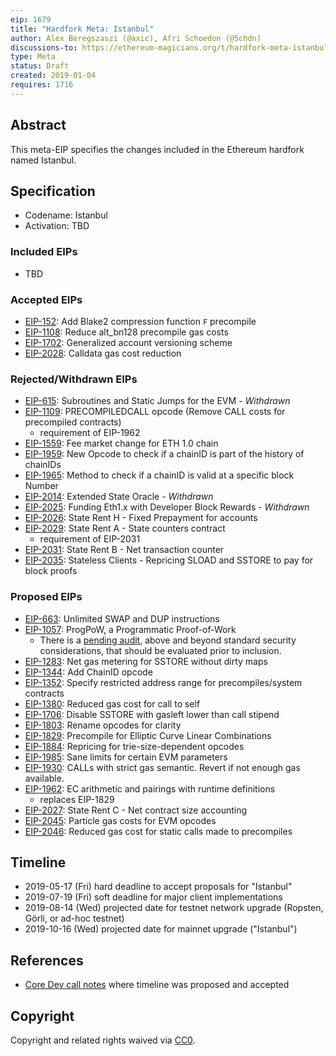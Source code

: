 ```yaml
---
eip: 1679
title: "Hardfork Meta: Istanbul"
author: Alex Beregszaszi (@axic), Afri Schoedon (@5chdn)
discussions-to: https://ethereum-magicians.org/t/hardfork-meta-istanbul-discussion/3207
type: Meta
status: Draft
created: 2019-01-04
requires: 1716
---
```


## Abstract

This meta-EIP specifies the changes included in the Ethereum hardfork named Istanbul.

## Specification

- Codename: Istanbul
- Activation: TBD

### Included EIPs

- TBD

### Accepted EIPs

- [EIP-152](https://github.com/ethereum/EIPs/pull/2129): Add Blake2 compression function `F` precompile
- [EIP-1108](https://eips.ethereum.org/EIPS/eip-1108): Reduce alt_bn128 precompile gas costs
- [EIP-1702](https://eips.ethereum.org/EIPS/eip-1702): Generalized account versioning scheme
- [EIP-2028](https://eips.ethereum.org/EIPS/eip-2028): Calldata gas cost reduction

### Rejected/Withdrawn EIPs

- [EIP-615](https://eips.ethereum.org/EIPS/eip-615): Subroutines and Static Jumps for the EVM - *Withdrawn*
- [EIP-1109](https://eips.ethereum.org/EIPS/eip-1109): PRECOMPILEDCALL opcode (Remove CALL costs for precompiled contracts)
  - requirement of EIP-1962
- [EIP-1559](https://eips.ethereum.org/EIPS/eip-1559): Fee market change for ETH 1.0 chain
- [EIP-1959](https://eips.ethereum.org/EIPS/eip-1959): New Opcode to check if a chainID is part of the history of chainIDs
- [EIP-1965](https://eips.ethereum.org/EIPS/eip-1965): Method to check if a chainID is valid at a specific block Number
- [EIP-2014](https://eips.ethereum.org/EIPS/eip-2014): Extended State Oracle - *Withdrawn*
- [EIP-2025](https://eips.ethereum.org/EIPS/eip-2025): Funding Eth1.x with Developer Block Rewards - *Withdrawn*
- [EIP-2026](https://eips.ethereum.org/EIPS/eip-2026): State Rent H - Fixed Prepayment for accounts
- [EIP-2029](https://eips.ethereum.org/EIPS/eip-2029): State Rent A - State counters contract
  - requirement of EIP-2031
- [EIP-2031](https://eips.ethereum.org/EIPS/eip-2031): State Rent B - Net transaction counter
- [EIP-2035](https://eips.ethereum.org/EIPS/eip-2035): Stateless Clients - Repricing SLOAD and SSTORE to pay for block proofs

### Proposed EIPs

- [EIP-663](https://eips.ethereum.org/EIPS/eip-663): Unlimited SWAP and DUP instructions
- [EIP-1057](https://eips.ethereum.org/EIPS/eip-1057): ProgPoW, a Programmatic
  Proof-of-Work
  - There is a
    [pending audit](https://medium.com/ethereum-cat-herders/progpow-audit-goals-expectations-75bb902a1f01),
    above and beyond standard security considerations, that should be evaluated
    prior to inclusion.
- [EIP-1283](https://eips.ethereum.org/EIPS/eip-1283): Net gas metering for SSTORE without dirty maps
- [EIP-1344](https://eips.ethereum.org/EIPS/eip-1344): Add ChainID opcode
- [EIP-1352](https://eips.ethereum.org/EIPS/eip-1352): Specify restricted address range for precompiles/system contracts
- [EIP-1380](https://eips.ethereum.org/EIPS/eip-1380): Reduced gas cost for call to self
- [EIP-1706](https://eips.ethereum.org/EIPS/eip-1706): Disable SSTORE with gasleft lower than call stipend
- [EIP-1803](https://eips.ethereum.org/EIPS/eip-1803): Rename opcodes for clarity
- [EIP-1829](https://eips.ethereum.org/EIPS/eip-1829): Precompile for Elliptic Curve Linear Combinations
- [EIP-1884](https://eips.ethereum.org/EIPS/eip-1884): Repricing for trie-size-dependent opcodes
- [EIP-1985](https://eips.ethereum.org/EIPS/eip-1985): Sane limits for certain EVM parameters
- [EIP-1930](https://eips.ethereum.org/EIPS/eip-1930): CALLs with strict gas semantic. Revert if not enough gas available.
- [EIP-1962](https://eips.ethereum.org/EIPS/eip-1962): EC arithmetic and pairings with runtime definitions
  - replaces EIP-1829
- [EIP-2027](https://eips.ethereum.org/EIPS/eip-2027): State Rent C - Net contract size accounting
- [EIP-2045](https://eips.ethereum.org/EIPS/eip-2045): Particle gas costs for EVM opcodes
- [EIP-2046](https://eips.ethereum.org/EIPS/eip-2046): Reduced gas cost for static calls made to precompiles

## Timeline

* 2019-05-17 (Fri) hard deadline to accept proposals for "Istanbul"
* 2019-07-19 (Fri) soft deadline for major client implementations
* 2019-08-14 (Wed) projected date for testnet network upgrade (Ropsten, Görli, or ad-hoc testnet)
* 2019-10-16 (Wed) projected date for mainnet upgrade ("Istanbul")

## References

- [Core Dev call notes](https://github.com/ethereum/pm/issues/66#issuecomment-450840440) where timeline was proposed and accepted

## Copyright

Copyright and related rights waived via [CC0](https://creativecommons.org/publicdomain/zero/1.0/).
